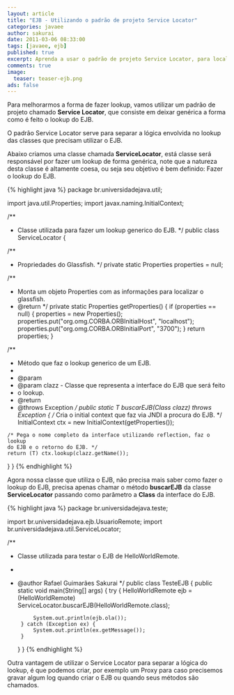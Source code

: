 ```yaml
---
layout: article
title: "EJB - Utilizando o padrão de projeto Service Locator"
categories: javaee
author: sakurai
date: 2011-03-06 08:33:00
tags: [javaee, ejb]
published: true
excerpt: Aprenda a usar o padrão de projeto Service Locator, para localizar seus componentes EJB.
comments: true
image:
  teaser: teaser-ejb.png
ads: false
---
```


Para melhorarmos a forma de fazer lookup, vamos utilizar um padrão de projeto chamado **Service Locator**, que consiste em deixar genérica a forma como é feito o lookup do EJB.

O padrão Service Locator serve para separar a lógica envolvida no lookup das classes que precisam utilizar o EJB.

Abaixo criamos uma classe chamada **ServiceLocator**, está classe será responsável por fazer um lookup de forma genérica, note que a natureza desta classe é altamente coesa, ou seja seu objetivo é bem definido: Fazer o lookup do EJB.

{% highlight java %}
package br.universidadejava.util;

import java.util.Properties;
import javax.naming.InitialContext;

/**
 * Classe utilizada para fazer um lookup generico do EJB.
 */
public class ServiceLocator {

  /**
   * Propriedades do Glassfish.
   */
  private static Properties properties = null;

  /**
   * Monta um objeto Properties com as informações para localizar o glassfish.
   * @return
   */
  private static Properties getProperties() {
    if (properties == null) {
      properties = new Properties();
      properties.put("org.omg.CORBA.ORBInitialHost", "localhost");
      properties.put("org.omg.CORBA.ORBInitialPort", "3700");
    }
    return properties;
  }

  /**
   * Método que faz o lookup generico de um EJB.
   *
   * @param <T>
   * @param clazz - Classe que representa a interface do EJB que será feito
   * o lookup.
   * @return
   * @throws Exception
   */
  public static <T> T buscarEJB(Class<T> clazz) throws Exception {
    /* Cria o initial context que faz via JNDI a procura do EJB. */
    InitialContext ctx = new InitialContext(getProperties());

    /* Pega o nome completo da interface utilizando reflection, faz o lookup
    do EJB e o retorno do EJB. */
    return (T) ctx.lookup(clazz.getName());
  }
}
{% endhighlight %}

Agora nossa classe que utiliza o EJB, não precisa mais saber como fazer o lookup do EJB, precisa apenas chamar o método **buscarEJB** da classe **ServiceLocator** passando como parâmetro a **Class** da interface do EJB.

{% highlight java %}
package br.universidadejava.teste;

import br.universidadejava.ejb.UsuarioRemote;
import br.universidadejava.util.ServiceLocator;

/**
 * Classe utilizada para testar o EJB de HelloWorldRemote.
 *
 * @author Rafael Guimarães Sakurai
 */
public class TesteEJB {
    public static void main(String[] args) {
        try {
            HelloWorldRemote ejb = (HelloWorldRemote) ServiceLocator.buscarEJB(HelloWorldRemote.class);

            System.out.println(ejb.ola());
        } catch (Exception ex) {
            System.out.println(ex.getMessage());
        }
    }
}
{% endhighlight %}

Outra vantagem de utilizar o Service Locator para separar a lógica do lookup, é que podemos criar, por exemplo um Proxy para caso precisemos gravar algum log quando criar o EJB ou quando seus métodos são chamados.
